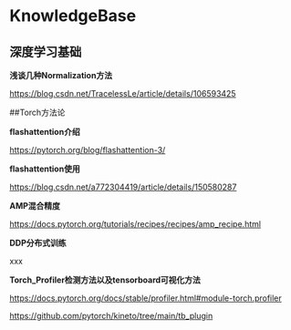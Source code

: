 # KnowledgeBase

## 深度学习基础
<strong><p>浅谈几种Normalization方法</p></strong>
https://blog.csdn.net/TracelessLe/article/details/106593425


##Torch方法论
<strong><p>flashattention介绍</p></strong>
https://pytorch.org/blog/flashattention-3/
<strong><p>flashattention使用</p></strong>
https://blog.csdn.net/a772304419/article/details/150580287
<strong><p>AMP混合精度</p></strong>
https://docs.pytorch.org/tutorials/recipes/recipes/amp_recipe.html
<strong><p>DDP分布式训练</p></strong>
xxx
<strong><p>Torch_Profiler检测方法以及tensorboard可视化方法</p></strong>
https://docs.pytorch.org/docs/stable/profiler.html#module-torch.profiler

https://github.com/pytorch/kineto/tree/main/tb_plugin

